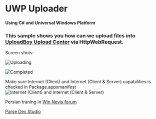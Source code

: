 # UWP Uploader
#### Using C# and Universal Windows Platform

### This sample shows you how can we upload files into [UploadBoy Upload Center](http://uploadboy.com) via HttpWebRequest.

Screen shots:

![Uploading](http://www.win-nevis.com/Projects/Tutorial/UWP/UWPUploader/1.PNG)

![Completed](http://www.win-nevis.com/Projects/Tutorial/UWP/UWPUploader/2.PNG)

Make sure Internet (Client) and Internet (Client & Server) capabilities is checked in Package.appxmanifest
![Internet (Client) and Internet (Client & Server)](http://www.win-nevis.com/Projects/Tutorial/UWP/UWPUploader/Cap.PNG)


Persian traning in [Win Nevis forum](http://www.win-nevis.com/topic/274-%D8%B3%D9%88%D8%B1%D8%B3-%DA%A9%D8%AF-%D8%A2%D9%BE%D9%84%D9%88%D8%AF-%D9%81%D8%A7%DB%8C%D9%84-%D8%AF%D8%B1-%D8%A2%D9%BE%D9%84%D9%88%D8%AF%D8%A8%D8%A7%D8%B2/)


[Parse Dev Studio](http://www.parsedev.com)
